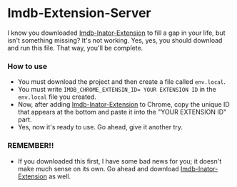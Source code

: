 # Imdb-Extension-Server
I know you downloaded [Imdb-Inator-Extension](https://github.com/Lawhoer/Imdb-Inator-Extension) to fill a gap in your life, but isn't something missing? It's not working. Yes, yes, you should download and run this file. That way, you'll be complete.

### How to use
- You must download the project and then create a file called ```env.local```.
- You must write ```IMDB_CHROME_EXTENSIN_ID= YOUR EXTENSION ID``` in the ```env.local``` file you created.
- Now, after adding [Imdb-Inator-Extension](https://github.com/Lawhoer/Imdb-Inator-Extension) to Chrome, copy the unique ID that appears at the bottom and paste it into the "YOUR EXTENSION ID" part.
- Yes, now it's ready to use. Go ahead, give it another try.

### REMEMBER!!
- If you downloaded this first, I have some bad news for you; it doesn't make much sense on its own. Go ahead and download [Imdb-Inator-Extension](https://github.com/Lawhoer/Imdb-Inator-Extension) as well.
